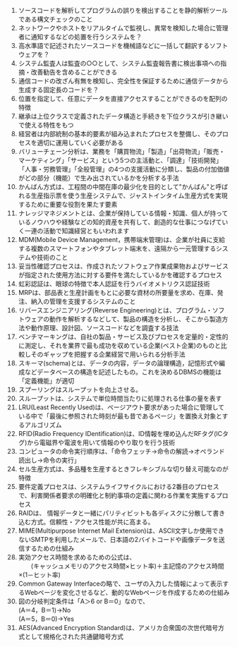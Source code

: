 1. ソースコードを解析してプログラムの誤りを検出することを静的解析ツールである構文チェックのこと
2. ネットワークやホストをリアルタイムで監視し、異常を検知した場合に管理者に通知するなどの処置を行うシステムを？
3. 高水準語で記述されたソースコードを機械語などに一括して翻訳するソフトウェアを？
4. システム監査人は監査の○○として、システム監査報告書に検出事項への指摘・改善勧告を含めることができる
5. 通信コードの改ざん有無を検知し、完全性を保証するために通信データから生成する固定長のコードを？
6. 位置を指定して、任意にデータを直接アクセスすることができるのを配列の特徴
7. 継承は上位クラスで定義されたデータ構造と手続きを下位クラスが引き継いで使える特性をもつ
8. 経営者は内部統制の基本的要素が組み込まれたプロセスを整備し、そのプロセスを適切に運用していく必要がある
9. バリューチェーン分析は、業務を「購買物流」「製造」「出荷物流」「販売・マーケティング」「サービス」という5つの主活動と、「調達」「技術開発」「人事・労務管理」「全般管理」の4つの支援活動に分類し、製品の付加価値がどの部分（機能）で生み出されているかを分析する手法
10. かんばん方式は、工程間の中間在庫の最少化を目的として"かんばん"と呼ばれる生産指示票を使う生産システムで、ジャストインタイム生産方式を実現するために重要な役割を果たす要素
11. ナレッジマネジメントとは、企業が保持している情報・知識、個人が持っているノウハウや経験などの知的資産を共有して、創造的な仕事につなげていく一連の活動で知識経営ともいわれます
12. MDM(Mobile Device Management，携帯端末管理)は、企業が社員に支給する複数のスマートフォンやタブレット端末を、遠隔から一元管理するシステムや技術のこと
13. 妥当性確認プロセスは、作成されたソフトウェア作業成果物およびサービスが指定された使用方法に対する要件を満たしているかを確認するプロセス
14. 虹彩認証は、眼球の特徴で本人認証を行うバイオメトリクス認証技術
15. MRPは、部品表と生産計画をもとに必要な資材の所要量を求め、在庫、発注、納入の管理を支援するシステムのこと
16. リバースエンジニアリング(Reverse Engineering)とは、プログラム・ソフトウェアの動作を解析するなどして、製品の構造を分析し、そこから製造方法や動作原理、設計図、ソースコードなどを調査する技法
17. ベンチマーキングは、自社の製品・サービス及びプロセスを定量的・定性的に測定し、それを業界で最も成功を収めている企業(ベスト企業)のものと比較しそのギャップを把握する企業経営で用いられる分析手法
18. スキーマ(schema)とは、データの内容，データの論理構造，記憶形式や編成などデータベースの構造を記述したもの。これを決めるDBMSの機能は「定義機能」が適切
19. スプーリングはスループットを向上させる。
20. スループットは、システムで単位時間当たりに処理される仕事の量を表す
21. LRU(Least Recently Used)は、ページアウト要求があった場合に管理している中で「最後に参照された時刻が最も昔であるページ」を置換え対象とするアルゴリズム
22. RFID(Radio Frequency IDentification)は、ID情報を埋め込んだRFタグ(ICタグ)から電磁界や電波を用いて情報のやり取りを行う技術
23. コンピュータの命令実行順序は、「命令フェッチ→命令の解読→オペランド読出し→命令の実行」
24. セル生産方式は、多品種を生産するときフレキシブルな切り替え可能なのが特徴
25. 要件定義プロセスは、システムライフサイクルにおける2番目のプロセスで、利害関係者要求の明確化と制約事項の定義に関わる作業を実施するプロセス
26. RAIDは、 情報データと一緒にパリティビットも各ディスクに分散して書き込む方式。信頼性・アクセス性能が共に高まる。
27. MIME(Multipurpose Internet Mail Extension)は、ASCII文字しか使用できないSMTPを利用したメールで、日本語の2バイトコードや画像データを送信するための仕組み
28. 実効アクセス時間を求めるための公式は、  
　　(キャッシュメモリのアクセス時間×ヒット率)＋主記憶のアクセス時間×(1－ヒット率)
29. Common Gateway Interfaceの略で、ユーザの入力した情報によって表示するWebページを変化させるなど、動的なWebページを作成するための仕組み
30. 図の分岐判定条件は「A＞6 or B＝0」なので、  
(A＝4，B＝1)→No  
(A＝5，B＝0)→Yes
31. AES(Advanced Encryption Standard)は、アメリカ合衆国の次世代暗号方式として規格化された共通鍵暗号方式
